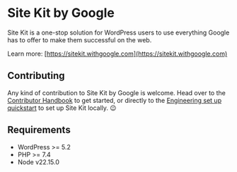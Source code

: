 # Site Kit by Google

Site Kit is a one-stop solution for WordPress users to use everything Google has to offer to make them successful on the web.

Learn more: [https://sitekit.withgoogle.com](https://sitekit.withgoogle.com)

## Contributing

Any kind of contribution to Site Kit by Google is welcome. Head over to the [Contributor Handbook](https://github.com/google/site-kit-wp/wiki) to get started, or directly to the [Engineering set up quickstart](https://github.com/google/site-kit-wp/wiki/Engineering#set-up-site-kit-project) to set up Site Kit locally. :wink:

## Requirements

* WordPress >= 5.2
* PHP >= 7.4
* Node v22.15.0
